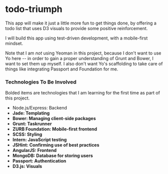todo-triumph
============

This app will make it just a little more fun to get things done, by offering a todo list that uses D3 visuals to provide some positive reinforcement.

I will build this app using test-driven development, with a mobile-first mindset.

Note that I am *not* using Yeoman in this project, because I don't want to use Yo here -- in order to gain a proper understanding of Grunt and Bower, I want to set them up myself. I also don't want Yo's scaffolding to take care of things like integrating Passport and Foundation for me.

### Technologies To Be Involved
Bolded items are technologies that I am learning for the first time as part of this project.
- Node.js/Express: Backend
- **Jade: Templating**
- **Bower: Managing client-side packages**
- **Grunt: Taskrunner**
- **ZURB Foundation: Mobile-first frontend**
- **SCSS: Styling**
- **Intern: JavaScript testing**
- **JSHint: Confirming use of best practices**
- **AngularJS: Frontend**
- **MongoDB: Database for storing users**
- **Passport: Authentication**
- **D3.js: Visuals**

